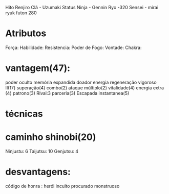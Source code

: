 Hito Renjiro
Clã - Uzumaki 
Status Ninja  -
Gennin
Ryo -320
Sensei - mirai ryuk
futon
280

# Atributos 
Força:
Habilidade:
Resistencia:
Poder de Fogo:
Vontade:
Chakra:

# vantagem(47):
poder oculto 
memória expandida 
doador energia
regeneração
vigoroso II(17)
superação(4)
combo(2)
ataque múltiplo(2)
vitalidade(4)
energia extra (4)
patrono(3)
Rival:3
parceria(3)
Escapada instantanea(5)

# técnicas


# caminho shinobi(20)
Ninjustu: 6
Taijutsu: 10
Genjutsu: 4
# desvantagens: 
código de honra : herói 
inculto
procurado
monstruoso